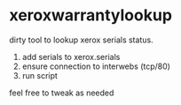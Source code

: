 # xeroxwarrantylookup
dirty tool to lookup xerox serials status.

1. add serials to xerox.serials
2. ensure connection to interwebs (tcp/80)
3. run script

feel free to tweak as needed
